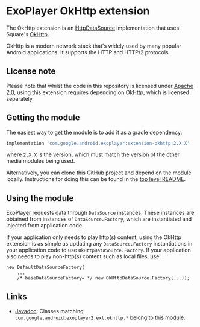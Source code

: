 # ExoPlayer OkHttp extension

The OkHttp extension is an [HttpDataSource][] implementation that uses Square's
[OkHttp][].

OkHttp is a modern network stack that's widely used by many popular Android
applications. It supports the HTTP and HTTP/2 protocols.

[HttpDataSource]: https://exoplayer.dev/doc/reference/com/google/android/exoplayer2/upstream/HttpDataSource.html
[OkHttp]: https://square.github.io/okhttp/

## License note

Please note that whilst the code in this repository is licensed under
[Apache 2.0][], using this extension requires depending on OkHttp, which is
licensed separately.

[Apache 2.0]: https://github.com/google/ExoPlayer/blob/release-v2/LICENSE

## Getting the module

The easiest way to get the module is to add it as a gradle dependency:

```gradle
implementation 'com.google.android.exoplayer:extension-okhttp:2.X.X'
```

where `2.X.X` is the version, which must match the version of the other media
modules being used.

Alternatively, you can clone this GitHub project and depend on the module
locally. Instructions for doing this can be found in the [top level README][].

[top level README]: https://github.com/google/ExoPlayer/blob/release-v2/README.md

## Using the module

ExoPlayer requests data through `DataSource` instances. These instances are
obtained from instances of `DataSource.Factory`, which are instantiated and
injected from application code.

If your application only needs to play http(s) content, using the OkHttp
extension is as simple as updating any `DataSource.Factory` instantiations in
your application code to use `OkHttpDataSource.Factory`. If your application
also needs to play non-http(s) content such as local files, use:
```
new DefaultDataSourceFactory(
    ...
    /* baseDataSourceFactory= */ new OkHttpDataSource.Factory(...));
```

## Links

* [Javadoc][]: Classes matching `com.google.android.exoplayer2.ext.okhttp.*`
  belong to this module.

[Javadoc]: https://exoplayer.dev/doc/reference/index.html
